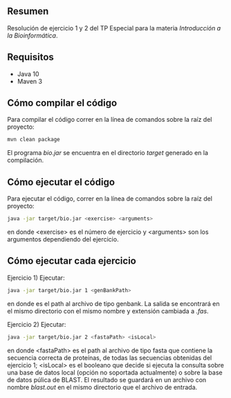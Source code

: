 ## Resumen
Resolución de ejercicio 1 y 2 del TP Especial para la materia _Introducción a la Bioinformática_.
## Requisitos
- Java 10
- Maven 3

## Cómo compilar el código
Para compilar el código correr en la línea de comandos sobre la raíz del proyecto:
```bash
mvn clean package
```
El programa _bio.jar_ se encuentra en el directorio _target_ generado en la compilación.

## Cómo ejecutar el código
Para ejecutar el código, correr en la línea de comandos sobre la raíz del proyecto:
```bash
java -jar target/bio.jar <exercise> <arguments>
```
en donde <exercise\> es el número de ejercicio y <arguments\> son los argumentos dependiendo del ejercicio.

## Cómo ejecutar cada ejercicio
Ejercicio 1) Ejecutar:
```bash
java -jar target/bio.jar 1 <genBankPath>
```
en donde <genBankPath> es el path al archivo de tipo genbank. La salida se encontrará en el mismo directorio con el 
mismo nombre y extensión cambiada a _.fas_.

Ejercicio 2) Ejecutar:
```bash
java -jar target/bio.jar 2 <fastaPath> <isLocal>
```
en donde <fastaPath\> es el path al archivo de tipo fasta que contiene la secuencia correcta de proteínas, de todas las 
secuencias obtenidas del ejercicio 1; <isLocal\> es el booleano que decide si ejecuta la consulta sobre una base de 
datos local (opción no soportada actualmente) o sobre la base de datos púlica de BLAST. El resultado se guardará en un
archivo con nombre _blast.out_ en el mismo directorio que el archivo de entrada.
